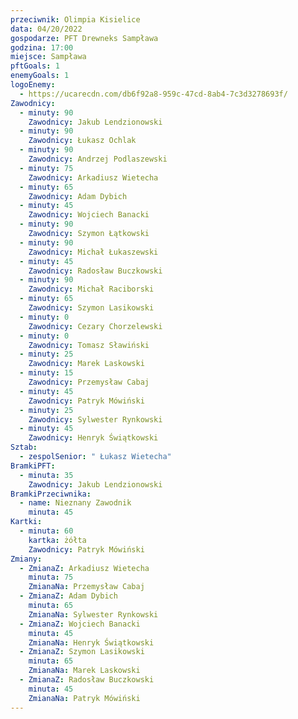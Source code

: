 ```yaml
---
przeciwnik: Olimpia Kisielice
data: 04/20/2022
gospodarze: PFT Drewneks Sampława
godzina: 17:00
miejsce: Sampława
pftGoals: 1
enemyGoals: 1
logoEnemy:
  - https://ucarecdn.com/db6f92a8-959c-47cd-8ab4-7c3d3278693f/
Zawodnicy:
  - minuty: 90
    Zawodnicy: Jakub Lendzionowski
  - minuty: 90
    Zawodnicy: Łukasz Ochlak
  - minuty: 90
    Zawodnicy: Andrzej Podlaszewski
  - minuty: 75
    Zawodnicy: Arkadiusz Wietecha
  - minuty: 65
    Zawodnicy: Adam Dybich
  - minuty: 45
    Zawodnicy: Wojciech Banacki
  - minuty: 90
    Zawodnicy: Szymon Łątkowski
  - minuty: 90
    Zawodnicy: Michał Łukaszewski
  - minuty: 45
    Zawodnicy: Radosław Buczkowski
  - minuty: 90
    Zawodnicy: Michał Raciborski
  - minuty: 65
    Zawodnicy: Szymon Lasikowski
  - minuty: 0
    Zawodnicy: Cezary Chorzelewski
  - minuty: 0
    Zawodnicy: Tomasz Sławiński
  - minuty: 25
    Zawodnicy: Marek Laskowski
  - minuty: 15
    Zawodnicy: Przemysław Cabaj
  - minuty: 45
    Zawodnicy: Patryk Mówiński
  - minuty: 25
    Zawodnicy: Sylwester Rynkowski
  - minuty: 45
    Zawodnicy: Henryk Świątkowski
Sztab:
  - zespolSenior: " Łukasz Wietecha"
BramkiPFT:
  - minuta: 35
    Zawodnicy: Jakub Lendzionowski
BramkiPrzeciwnika:
  - name: Nieznany Zawodnik
    minuta: 45
Kartki:
  - minuta: 60
    kartka: żółta
    Zawodnicy: Patryk Mówiński
Zmiany:
  - ZmianaZ: Arkadiusz Wietecha
    minuta: 75
    ZmianaNa: Przemysław Cabaj
  - ZmianaZ: Adam Dybich
    minuta: 65
    ZmianaNa: Sylwester Rynkowski
  - ZmianaZ: Wojciech Banacki
    minuta: 45
    ZmianaNa: Henryk Świątkowski
  - ZmianaZ: Szymon Lasikowski
    minuta: 65
    ZmianaNa: Marek Laskowski
  - ZmianaZ: Radosław Buczkowski
    minuta: 45
    ZmianaNa: Patryk Mówiński
---
```

